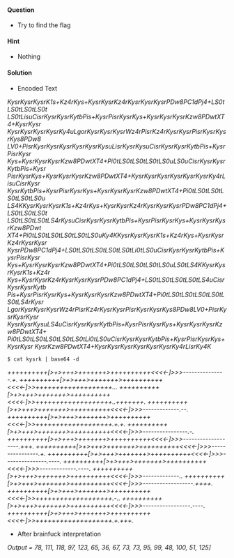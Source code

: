 #### Question
 * Try to find the flag

#### Hint
 * Nothing

#### Solution
- Encoded Text

 *KysrKysrKysrK1s+Kz4rKys+KysrKysrKz4rKysrKysrKysrPDw8PC1dPj4+LS0tLS0tLS0tLS0t
LS0tLisuCisrKysrKysrKytbPis+KysrPisrKysrKys+KysrKysrKysrKzw8PDwtXT4+KysrKysr
KysrKysrKysrKysrKy4uLgorKysrKysrKysrWz4rPisrKz4rKysrKysrPisrKysrKysrKys8PDw8
LV0+PisrKysrKysrKysrKysrKysrKysuLisrKysrKysuCisrKysrKysrKytbPis+KysrPisrKysr
Kys+KysrKysrKysrKzw8PDwtXT4+Pi0tLS0tLS0tLS0tLS0uLS0uCisrKysrKysrKytbPis+Kysr
PisrKysrKys+KysrKysrKysrKzw8PDwtXT4+KysrKysrKysrKysrKysrKysrKy4rLisuCisrKysr
KysrKytbPis+KysrPisrKysrKys+KysrKysrKysrKzw8PDwtXT4+Pi0tLS0tLS0tLS0tLS0tLS0u
LS4KKysrKysrKysrK1s+Kz4rKys+KysrKysrKz4rKysrKysrKysrPDw8PC1dPj4+LS0tLS0tLS0t
LS0tLS0tLS0tLS4rKysuCisrKysrKysrKytbPis+KysrPisrKysrKys+KysrKysrKysrKzw8PDwt
XT4+Pi0tLS0tLS0tLS0tLS0tLS0uKy4KKysrKysrKysrK1s+Kz4rKys+KysrKysrKz4rKysrKysr
KysrPDw8PC1dPj4+LS0tLS0tLS0tLS0tLS0tLi0tLS0uCisrKysrKysrKytbPis+KysrPisrKysr
Kys+KysrKysrKysrKzw8PDwtXT4+Pi0tLS0tLS0tLS0tLS0uLS0tLS4KKysrKysrKysrK1s+Kz4r
Kys+KysrKysrKz4rKysrKysrKysrPDw8PC1dPj4+LS0tLS0tLS0tLS0tLS4uCisrKysrKysrKytb
Pis+KysrPisrKysrKys+KysrKysrKysrKzw8PDwtXT4+Pi0tLS0tLS0tLS0tLS0tLS0tLS4rKysr
LgorKysrKysrKysrWz4rPisrKz4rKysrKysrPisrKysrKysrKys8PDw8LV0+PisrKysrKysrKysr
KysrKysrKysuLS4uCisrKysrKysrKytbPis+KysrPisrKysrKys+KysrKysrKysrKzw8PDwtXT4+
Pi0tLS0tLS0tLS0tLS0tLS0tLi0tLS0uCisrKysrKysrKytbPis+KysrPisrKysrKys+KysrKysr
KysrKzw8PDwtXT4+KysrKysrKysrKysrKysrKysrKy4rLisrKy4K*

```$ cat kysrk | base64 -d```

*++++++++++[>+>+++>+++++++>++++++++++<<<<-]>>>---------------.+.
++++++++++[>+>+++>+++++++>++++++++++<<<<-]>>+++++++++++++++++++...
++++++++++[>+>+++>+++++++>++++++++++<<<<-]>>+++++++++++++++++++..+++++++.
++++++++++[>+>+++>+++++++>++++++++++<<<<-]>>>-------------.--.
++++++++++[>+>+++>+++++++>++++++++++<<<<-]>>+++++++++++++++++++.+.+.
++++++++++[>+>+++>+++++++>++++++++++<<<<-]>>>----------------.-.
++++++++++[>+>+++>+++++++>++++++++++<<<<-]>>>-------------------.+++.
++++++++++[>+>+++>+++++++>++++++++++<<<<-]>>>----------------.+.
++++++++++[>+>+++>+++++++>++++++++++<<<<-]>>>---------------.----.
++++++++++[>+>+++>+++++++>++++++++++<<<<-]>>>-------------.----.
++++++++++[>+>+++>+++++++>++++++++++<<<<-]>>>-------------..
++++++++++[>+>+++>+++++++>++++++++++<<<<-]>>>------------------.++++.
++++++++++[>+>+++>+++++++>++++++++++<<<<-]>>+++++++++++++++++++.-..
++++++++++[>+>+++>+++++++>++++++++++<<<<-]>>>-----------------.----.
++++++++++[>+>+++>+++++++>++++++++++<<<<-]>>+++++++++++++++++++.+.+++.*

- After brainfuck interpretation

*Output = 78, 111, 118, 97, 123, 65, 36, 67, 73, 73, 95, 99, 48, 100, 51, 125]*
